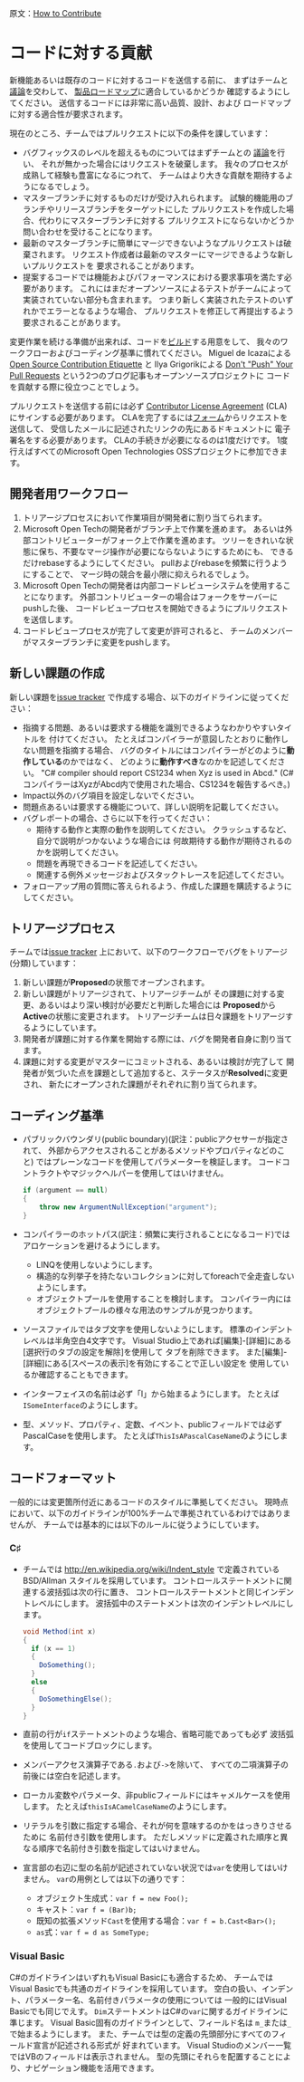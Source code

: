 原文：[How to Contribute](http://roslyn.codeplex.com/wikipage?title=How%20to%20Contribute)

# コードに対する貢献

新機能あるいは既存のコードに対するコードを送信する前に、
まずはチームと[議論](https://roslyn.codeplex.com/discussions)を交わして、
[製品ロードマップ](roadmap.md)に適合しているかどうか
確認するようにしてください。
送信するコードには非常に高い品質、設計、および
ロードマップに対する適合性が要求されます。

現在のところ、チームではプルリクエストに以下の条件を課しています：

* バグフィックスのレベルを超えるものについてはまずチームとの
  [議論](https://roslyn.codeplex.com/discussions)を行い、
  それが無かった場合にはリクエストを破棄します。
  我々のプロセスが成熟して経験も豊富になるにつれて、
  チームはより大きな貢献を期待するようになるでしょう。
* マスターブランチに対するものだけが受け入れられます。
  試験的機能用のブランチやリリースブランチをターゲットにした
  プルリクエストを作成した場合、代わりにマスターブランチに対する
  プルリクエストにならないかどうか問い合わせを受けることになります。
* 最新のマスターブランチに簡単にマージできないようなプルリクエストは破棄されます。
  リクエスト作成者は最新のマスターにマージできるような新しいプルリクエストを
  要求されることがあります。
* 提案するコードでは機能およびパフォーマンスにおける要求事項を満たす必要があります。
  これにはまだオープンソースによるテストがチームによって
  実装されていない部分も含まれます。
  つまり新しく実装されたテストのいずれかでエラーとなるような場合、
  プルリクエストを修正して再提出するよう要求されることがあります。

変更作業を続ける準備が出来れば、コードを[ビルド](build.md)する用意をして、
我々のワークフローおよびコーディング基準に慣れてください。
Miguel de Icazaによる
[Open Source Contribution Etiquette](http://tirania.org/blog/archive/2010/Dec-31.html)
と
Ilya Grigorikによる
[Don't "Push" Your Pull Requests](http://www.igvita.com/2011/12/19/dont-push-your-pull-requests/)
という2つのブログ記事もオープンソースプロジェクトに
コードを貢献する際に役立つことでしょう。

プルリクエストを送信する前には必ず
[Contributor License Agreement](https://cla.msopentech.com/) (CLA) 
にサインする必要があります。
CLAを完了するには[フォーム](https://cla.msopentech.com/)からリクエストを送信して、
受信したメールに記述されたリンクの先にあるドキュメントに
電子署名をする必要があります。
CLAの手続きが必要になるのは1度だけです。
1度行えばすべてのMicrosoft Open Technologies OSSプロジェクトに参加できます。

## 開発者用ワークフロー

1. トリアージプロセスにおいて作業項目が開発者に割り当てられます。
2. Microsoft Open Techの開発者がブランチ上で作業を進めます。
   あるいは外部コントリビューターがフォーク上で作業を進めます。
   ツリーをきれいな状態に保ち、不要なマージ操作が必要にならないようにするためにも、
   できるだけrebaseするようにしてください。
   pullおよびrebaseを頻繁に行うようにすることで、
   マージ時の競合を最小限に抑えられるでしょう。
3. Microsoft Open Techの開発者は内部コードレビューシステムを使用することになります。
   外部コントリビューターの場合はフォークをサーバーにpushした後、
   コードレビュープロセスを開始できるようにプルリクエストを送信します。
4. コードレビュープロセスが完了して変更が許可されると、
   チームのメンバーがマスターブランチに変更をpushします。

## 新しい課題の作成

新しい課題を[issue tracker](https://roslyn.codeplex.com/workitem/list/basic)
で作成する場合、以下のガイドラインに従ってください：

* 指摘する問題、あるいは要求する機能を識別できるようなわかりやすいタイトルを
  付けてください。
  たとえばコンパイラーが意図したとおりに動作しない問題を指摘する場合、
  バグのタイトルにはコンパイラーがどのように**動作している**のかではなく、
  どのように**動作すべき**なのかを記述してください。
  "C# compiler should report CS1234 when Xyz is used in Abcd."
  (C#コンパイラーはXyzがAbcd内で使用された場合、CS1234を報告するべき。)
* Impact以外のバグ項目を設定しないでください。
* 問題点あるいは要求する機能について、詳しい説明を記載してください。
* バグレポートの場合、さらに以下を行ってください：
  * 期待する動作と実際の動作を説明してください。
    クラッシュするなど、自分で説明がつかないような場合には
    何故期待する動作が期待されるのかを説明してください。
  * 問題を再現できるコードを記述してください。
  * 関連する例外メッセージおよびスタックトレースを記述してください。
* フォローアップ用の質問に答えられるよう、作成した課題を購読するようにしてください。

## トリアージプロセス

チームでは[issue tracker](https://roslyn.codeplex.com/workitem/list/basic)
上において、以下のワークフローでバグをトリアージ(分類)しています：

1. 新しい課題が**Proposed**の状態でオープンされます。
2. 新しい課題がトリアージされて、トリアージチームが
   その課題に対する変更、あるいはより深い検討が必要だと判断した場合には
   **Proposed**から**Active**の状態に変更されます。
   トリアージチームは日々課題をトリアージするようにしています。
3. 開発者が課題に対する作業を開始する際には、バグを開発者自身に割り当てます。
4. 課題に対する変更がマスターにコミットされる、あるいは検討が完了して
   開発者が気づいた点を課題として追加すると、ステータスが**Resolved**に変更され、
   新たにオープンされた課題がそれぞれに割り当てられます。

## コーディング基準

* パブリックバウンダリ(public boundary)(訳注：publicアクセサーが指定されて、
  外部からアクセスされることがあるメソッドやプロパティなどのこと)
  ではプレーンなコードを使用してパラメーターを検証します。
  コードコントラクトやマジックヘルパーを使用してはいけません。
  
  ```csharp
  if (argument == null)
  {
      throw new ArgumentNullException("argument");
  }
  ```
* コンパイラーのホットパス(訳注：頻繁に実行されることになるコード)では
  アロケーションを避けるようにします。
  * LINQを使用しないようにします。
  * 構造的な列挙子を持たないコレクションに対してforeachで全走査しないようにします。
  * オブジェクトプールを使用することを検討します。
    コンパイラー内にはオブジェクトプールの様々な用法のサンプルが見つかります。
* ソースファイルではタブ文字を使用しないようにします。
  標準のインデントレベルは半角空白4文字です。
  Visual Studio上であれば[編集]-[詳細]にある[選択行のタブの設定を解除]を使用して
  タブを削除できます。
  また[編集]-[詳細]にある[スペースの表示]を有効にすることで正しい設定を
  使用しているか確認することもできます。
* インターフェイスの名前は必ず「I」から始まるようにします。
  たとえば`ISomeInterface`のようにします。
* 型、メソッド、プロパティ、定数、イベント、publicフィールドでは必ず
  PascalCaseを使用します。
  たとえば`ThisIsAPascalCaseName`のようにします。

## コードフォーマット

一般的には変更箇所付近にあるコードのスタイルに準拠してください。
現時点において、以下のガイドラインが100%チームで準拠されているわけではありませんが、
チームでは基本的には以下のルールに従うようにしています。

### C♯

* チームでは http://en.wikipedia.org/wiki/Indent_style で定義されているBSD/Allman
  スタイルを採用しています。
  コントロールステートメントに関連する波括弧は次の行に置き、
  コントロールステートメントと同じインデントレベルにします。
  波括弧中のステートメントは次のインデントレベルにします。

  ```csharp
  void Method(int x)
  {
    if (x == 1)
    {
      DoSomething();
    }
    else
    {
      DoSomethingElse();
    }
  }
  ```
* 直前の行が`if`ステートメントのような場合、省略可能であっても必ず
  波括弧を使用してコードブロックにします。
* メンバーアクセス演算子である`.`および`->`を除いて、
  すべての二項演算子の前後には空白を記述します。
* ローカル変数やパラメータ、非publicフィールドにはキャメルケースを使用します。
  たとえば`thisIsACamelCaseName`のようにします。
* リテラルを引数に指定する場合、それが何を意味するのかをはっきりさせるために
  名前付き引数を使用します。
  ただしメソッドに定義された順序と異なる順序で名前付き引数を指定してはいけません。
* 宣言部の右辺に型の名前が記述されていない状況では`var`を使用してはいけません。
  `var`の用例としては以下の通りです：
  * オブジェクト生成式：`var f = new Foo();`
  * キャスト：`var f = (Bar)b;`
  * 既知の拡張メソッド`Cast`を使用する場合：`var f = b.Cast<Bar>();`
  * `as`式：`var f = d as SomeType;`

### Visual Basic

C#のガイドラインはいずれもVisual Basicにも適合するため、
チームではVisual Basicでも共通のガイドラインを採用しています。
空白の扱い、インデント、パラメーター名、名前付きパラメータの使用については
一般的にはVisual Basicでも同じでえす。
`Dim`ステートメントはC#の`var`に関するガイドラインに準じます。
Visual Basic固有のガイドラインとして、フィールド名は
`m_`または`_`で始まるようにします。
また、チームでは型の定義の先頭部分にすべてのフィールド宣言が記述される形式が
好まれています。
Visual Studioのメンバー一覧ではVBのフィールドは表示されません。
型の先頭にそれらを配置することにより、ナビゲーション機能を活用できます。
